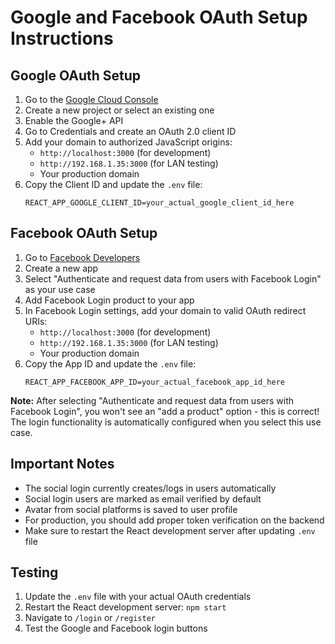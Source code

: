 # Google and Facebook OAuth Setup Instructions

## Google OAuth Setup

1. Go to the [Google Cloud Console](https://console.cloud.google.com/)
2. Create a new project or select an existing one
3. Enable the Google+ API
4. Go to Credentials and create an OAuth 2.0 client ID
5. Add your domain to authorized JavaScript origins:
   - `http://localhost:3000` (for development)
   - `http://192.168.1.35:3000` (for LAN testing)
   - Your production domain
6. Copy the Client ID and update the `.env` file:
   ```
   REACT_APP_GOOGLE_CLIENT_ID=your_actual_google_client_id_here
   ```

## Facebook OAuth Setup

1. Go to [Facebook Developers](https://developers.facebook.com/)
2. Create a new app
3. Select "Authenticate and request data from users with Facebook Login" as your use case
4. Add Facebook Login product to your app
5. In Facebook Login settings, add your domain to valid OAuth redirect URIs:
   - `http://localhost:3000` (for development)
   - `http://192.168.1.35:3000` (for LAN testing)
   - Your production domain
6. Copy the App ID and update the `.env` file:
   ```
   REACT_APP_FACEBOOK_APP_ID=your_actual_facebook_app_id_here
   ```

**Note:** After selecting "Authenticate and request data from users with Facebook Login", you won't see an "add a product" option - this is correct! The login functionality is automatically configured when you select this use case.

## Important Notes

- The social login currently creates/logs in users automatically
- Social login users are marked as email verified by default
- Avatar from social platforms is saved to user profile
- For production, you should add proper token verification on the backend
- Make sure to restart the React development server after updating `.env` file

## Testing

1. Update the `.env` file with your actual OAuth credentials
2. Restart the React development server: `npm start`
3. Navigate to `/login` or `/register`
4. Test the Google and Facebook login buttons
